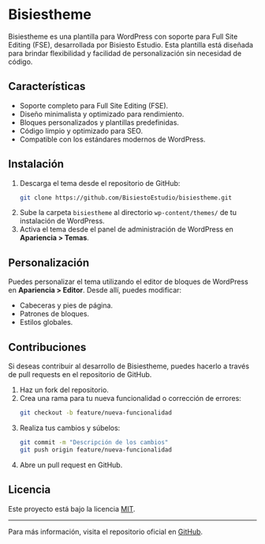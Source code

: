# Bisiestheme

Bisiestheme es una plantilla para WordPress con soporte para Full Site Editing (FSE), desarrollada por Bisiesto Estudio. Esta plantilla está diseñada para brindar flexibilidad y facilidad de personalización sin necesidad de código.

## Características

- Soporte completo para Full Site Editing (FSE).
- Diseño minimalista y optimizado para rendimiento.
- Bloques personalizados y plantillas predefinidas.
- Código limpio y optimizado para SEO.
- Compatible con los estándares modernos de WordPress.

## Instalación

1. Descarga el tema desde el repositorio de GitHub:
   ```sh
   git clone https://github.com/BisiestoEstudio/bisiestheme.git
   ```
2. Sube la carpeta `bisiestheme` al directorio `wp-content/themes/` de tu instalación de WordPress.
3. Activa el tema desde el panel de administración de WordPress en **Apariencia > Temas**.

## Personalización

Puedes personalizar el tema utilizando el editor de bloques de WordPress en **Apariencia > Editor**. Desde allí, puedes modificar:

- Cabeceras y pies de página.
- Patrones de bloques.
- Estilos globales.

## Contribuciones

Si deseas contribuir al desarrollo de Bisiestheme, puedes hacerlo a través de pull requests en el repositorio de GitHub.

1. Haz un fork del repositorio.
2. Crea una rama para tu nueva funcionalidad o corrección de errores:
   ```sh
   git checkout -b feature/nueva-funcionalidad
   ```
3. Realiza tus cambios y súbelos:
   ```sh
   git commit -m "Descripción de los cambios"
   git push origin feature/nueva-funcionalidad
   ```
4. Abre un pull request en GitHub.

## Licencia

Este proyecto está bajo la licencia [MIT](https://opensource.org/licenses/MIT).

---

Para más información, visita el repositorio oficial en [GitHub](https://github.com/BisiestoEstudio/bisiestheme/).

